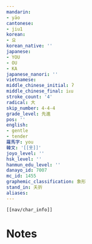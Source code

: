 ```yaml
---
mandarin:
- yāo
cantonese:
- jiu1
korean:
- 요
korean_native: ''
japanese:
- YOU
- OU
- KA
japanese_nanori: ''
vietnamese:
middle_chinese_initial: ʔ
middle_chinese_final: iᴇu
stroke_count: '4'
radical: 大
skip_number: 4-4-4
grade_level: 先進
pos: ''
english:
- gentle
- tender
羅馬字: you
韓文: '[[욧]]'
joyo_level: ''
hsk_level: ''
hanmun_edu_level: ''
danayo_id: 7007
mc_id: 1455
graphemic_classification: 象形
stand_in: 夭折
aliases:
---
```

```meta-bind-embed
[[nav/char_info]]
```

# Notes
